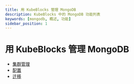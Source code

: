 ```yaml
---
title: 用 KubeBlocks 管理 MongoDB
description: KubeBlocks 中的 MongoDB 功能列表
keywords: [mongodb, 概述, 功能]
sidebar_position: 1
---
```


# 用 KubeBlocks 管理 MongoDB

* [集群管理](./../kubeblocks-for-mongodb/cluster-management/create-and-connect-to-a-mongodb-cluster.md)
* [配置](./../kubeblocks-for-mongodb/configuration/configure-cluster-parameters.md)
* [迁移](./../kubeblocks-for-mongodb/migration/full-feature-and-limit-list.md)